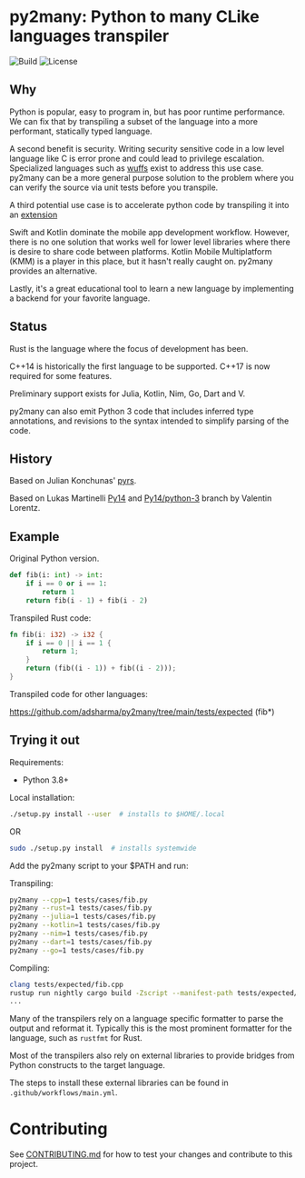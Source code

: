 # py2many: Python to many CLike languages transpiler

![Build](https://github.com/adsharma/py2many/actions/workflows/main.yml/badge.svg)
![License](https://img.shields.io/github/license/adsharma/py2many?color=brightgreen)

## Why

Python is popular, easy to program in, but has poor runtime
performance. We can fix that by transpiling a subset of the language
into a more performant, statically typed language.

A second benefit is security. Writing security sensitive
code in a low level language like C is error prone and could
lead to privilege escalation. Specialized languages such as
[wuffs](https://github.com/google/wuffs) exist to address this use
case. py2many can be a more general purpose solution to the problem
where you can verify the source via unit tests before you transpile.

A third potential use case is to accelerate python code by transpiling
it into an [extension](https://github.com/adsharma/py2many/issues/62)

Swift and Kotlin dominate the mobile app development workflow. However, there is
no one solution that works well for lower level libraries where there is desire
to share code between platforms. Kotlin Mobile Multiplatform (KMM) is a player
in this place, but it hasn't really caught on. py2many provides an alternative.

Lastly, it's a great educational tool to learn a new language by implementing
a backend for your favorite language.

## Status

Rust is the language where the focus of development has been.

C++14 is historically the first language to be supported.
C++17 is now required for some features.

Preliminary support exists for Julia, Kotlin, Nim, Go, Dart and V.

py2many can also emit Python 3 code that includes inferred type annotations,
and revisions to the syntax intended to simplify parsing of the code.

## History

Based on Julian Konchunas' [pyrs](http://github.com/konchunas/pyrs).

Based on Lukas Martinelli [Py14](https://github.com/lukasmartinelli/py14)
and [Py14/python-3](https://github.com/ProgVal/py14/tree/python-3) branch by Valentin
Lorentz.

## Example

Original Python version.

```python
def fib(i: int) -> int:
    if i == 0 or i == 1:
        return 1
    return fib(i - 1) + fib(i - 2)
```

Transpiled Rust code:

```rust
fn fib(i: i32) -> i32 {
    if i == 0 || i == 1 {
        return 1;
    }
    return (fib((i - 1)) + fib((i - 2)));
}
```

Transpiled code for other languages:

https://github.com/adsharma/py2many/tree/main/tests/expected (fib*)

## Trying it out

Requirements:

- Python 3.8+

Local installation:

```sh
./setup.py install --user  # installs to $HOME/.local
```

OR

```sh
sudo ./setup.py install  # installs systemwide
```

Add the py2many script to your $PATH and run:

Transpiling:

```sh
py2many --cpp=1 tests/cases/fib.py
py2many --rust=1 tests/cases/fib.py
py2many --julia=1 tests/cases/fib.py
py2many --kotlin=1 tests/cases/fib.py
py2many --nim=1 tests/cases/fib.py
py2many --dart=1 tests/cases/fib.py
py2many --go=1 tests/cases/fib.py
```

Compiling:

```sh
clang tests/expected/fib.cpp
rustup run nightly cargo build -Zscript --manifest-path tests/expected/fib.rs
...
```

Many of the transpilers rely on a language specific formatter to parse the output and reformat it.
Typically this is the most prominent formatter for the language, such as `rustfmt` for Rust.

Most of the transpilers also rely on external libraries to provide bridges from
Python constructs to the target language.

The steps to install these external libraries can be found in `.github/workflows/main.yml`.

# Contributing

See [CONTRIBUTING.md](https://github.com/adsharma/py2many/blob/main/CONTRIBUTING.md)
for how to test your changes and contribute to this project.

